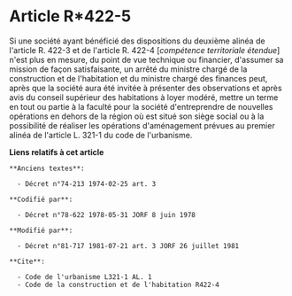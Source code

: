 # Article R*422-5

Si une société ayant bénéficié des dispositions du deuxième alinéa de l'article R. 422-3 et de l'article R. 422-4
[*compétence territoriale étendue*] n'est plus en mesure, du point de vue technique ou financier, d'assumer sa mission de
façon satisfaisante, un arrêté du ministre chargé de la construction et de l'habitation et du ministre chargé des finances
peut, après que la société aura été invitée à présenter des observations et après avis du conseil supérieur des habitations à
loyer modéré, mettre un terme en tout ou partie à la faculté pour la société d'entreprendre de nouvelles opérations en dehors
de la région où est situé son siège social ou à la possibilité de réaliser les opérations d'aménagement prévues au premier
alinéa de l'article L. 321-1 du code de l'urbanisme.

**Liens relatifs à cet article**

	**Anciens textes**:

	  - Décret n°74-213 1974-02-25 art. 3

	**Codifié par**:

	  - Décret n°78-622 1978-05-31 JORF 8 juin 1978

	**Modifié par**:

	  - Décret n°81-717 1981-07-21 art. 3 JORF 26 juillet 1981

	**Cite**:

	  - Code de l'urbanisme L321-1 AL. 1
	  - Code de la construction et de l'habitation R422-4
